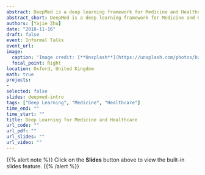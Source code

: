```yaml
---
abstract: DeepMed is a deep learning framework for Medicine and Healthcare written in Python and uses PyTorch as the backend autograd engine 🚀.
abstract_short: DeepMed is a deep learning framework for Medicine and Healthcare written in Python and it uses PyTorch as the backend engine 🚀.
authors: [Yajie Zhu]
date: "2018-11-16"
draft: false
event: Informal Talks
event_url: 
image:
  caption: 'Image credit: [**Unsplash**](https://unsplash.com/photos/bzdhc5b3Bxs)'
  focal_point: Right
location: Oxford, United Kingdom
math: true
projects:
- 
selected: false
slides: deepmed-intro
tags: ["Deep Learning", "Medicine", "Healthcare"]
time_end: ""
time_start: ""
title: Deep Learning for Medicine and Healthcare
url_code: ""
url_pdf: ""
url_slides: ""
url_video: ""
---
```


{{% alert note %}}
Click on the **Slides** button above to view the built-in slides feature.
{{% /alert %}}
